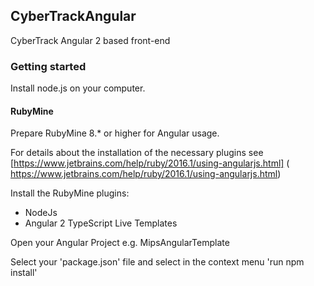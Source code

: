 ## CyberTrackAngular

CyberTrack Angular 2 based front-end

### Getting started

Install node.js on your computer.

#### RubyMine
Prepare RubyMine 8.* or higher for Angular usage.

For details about the installation of the necessary plugins see 
[https://www.jetbrains.com/help/ruby/2016.1/using-angularjs.html] ( https://www.jetbrains.com/help/ruby/2016.1/using-angularjs.html)

Install the RubyMine plugins:
 
* NodeJs
* Angular 2 TypeScript Live Templates
 
Open your Angular Project e.g. MipsAngularTemplate

Select your 'package.json' file and select in the context menu 'run npm install'



